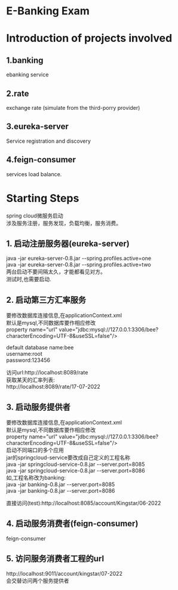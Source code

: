 E-Banking Exam  
=========  

# Introduction of projects involved
## 1.banking  
ebanking service  

## 2.rate  
exchange rate (simulate from the third-porry provider)  

## 3.eureka-server  
Service registration and discovery  

## 4.feign-consumer  
services load balance.  

# Starting Steps
spring cloud微服务启动  
涉及服务注册，服务发现，负载均衡，服务消费。  
## 1. 启动注册服务器(eureka-server)  
java -jar eureka-server-0.8.jar --spring.profiles.active=one  
java -jar eureka-server-0.8.jar --spring.profiles.active=two  
两台启动不要间隔太久，才能都看见对方。  
测试时,也需要启动.  
  
## 2. 启动第三方汇率服务  
要修改数据库连接信息,在applicationContext.xml	  
默认是mysql,不同数据库要作相应修改  
property name="url" value="jdbc:mysql://127.0.0.1:3306/bee?characterEncoding=UTF-8&amp;useSSL=false"/>  

default database name:bee  
username:root  
password:123456  
  
访问url:http://localhost:8089/rate  
获取某天的汇率列表:  
http://localhost:8089/rate/17-07-2022  
  
## 3. 启动服务提供者  
要修改数据库连接信息,在applicationContext.xml	  
默认是mysql,不同数据库要作相应修改  
property name="url" value="jdbc:mysql://127.0.0.1:3306/bee?characterEncoding=UTF-8&amp;useSSL=false"/>  
启动不同端口的多个应用  
jar的springcloud-service要改成自己定义的工程名称  
java -jar springcloud-service-0.8.jar --server.port=8085  
java -jar springcloud-service-0.8.jar --server.port=8086  
如,工程名称改为banking:  
java -jar banking-0.8.jar --server.port=8085  
java -jar banking-0.8.jar --server.port=8086  
  
直接访问(test):http://localhost:8085/account/Kingstar/06-2022  
  
## 4. 启动服务消费者(feign-consumer)  
feign-consumer  
  
## 5. 访问服务消费者工程的url  
http://localhost:9011/account/kingstar/07-2022  
会交替访问两个服务提供者  